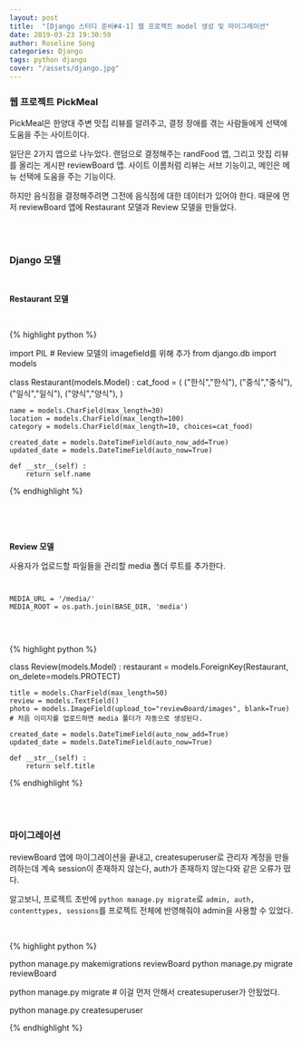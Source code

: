 ```yaml
---
layout: post
title:  "[Django 스터디 준비#4-1] 웹 프로젝트 model 생성 및 마이그레이션"
date: 2019-03-23 19:30:59
author: Roseline Song
categories: Django
tags: python django
cover: "/assets/django.jpg"
---
```


### 웹 프로젝트 PickMeal

PickMeal은 한양대 주변 맛집 리뷰를 알려주고, 결정 장애를 겪는 사람들에게 선택에 도움을 주는 사이트이다.  

일단은 2가지 앱으로 나누었다. 랜덤으로 결정해주는 randFood 앱, 그리고 맛집 리뷰를 올리는 게시판 reviewBoard 앱. 사이트 이름처럼 리뷰는 서브 기능이고, 메인은 메뉴 선택에 도움을 주는 기능이다.

하지만 음식점을 결정해주려면 그전에 음식점에 대한 데이터가 있어야 한다. 때문에 먼저 reviewBoard 앱에 Restaurant 모델과 Review 모델을 만들었다. 


<br>
<br>

### Django 모델 

<br>

**Restaurant 모델**

<br>

{% highlight python %}

import PIL # Review 모델의 imagefield를 위해 추가 
from django.db import models

class Restaurant(models.Model) :
    cat_food = (
        ("한식","한식"),
        ("중식","중식"),
        ("일식","일식"),
        ("양식","양식"),
    )

    name = models.CharField(max_length=30)
    location = models.CharField(max_length=100)
    category = models.CharField(max_length=10, choices=cat_food) 

    created_date = models.DateTimeField(auto_now_add=True)
    updated_date = models.DateTimeField(auto_now=True)

    def __str__(self) :
        return self.name 

{% endhighlight %}

<br>


<br>
<br>

**Review 모델**

사용자가 업로드할 파일들을 관리할 media 폴더 루트를 추가한다. 

<pre><code>

MEDIA_URL = '/media/'
MEDIA_ROOT = os.path.join(BASE_DIR, 'media')

</code></pre>

<br>

{% highlight python %}

class Review(models.Model) :
    restaurant = models.ForeignKey(Restaurant, on_delete=models.PROTECT)

    title = models.CharField(max_length=50)
    review = models.TextField()
    photo = models.ImageField(upload_to="reviewBoard/images", blank=True) # 처음 이미지를 업로드하면 media 폴더가 자동으로 생성된다.

    created_date = models.DateTimeField(auto_now_add=True)
    updated_date = models.DateTimeField(auto_now=True)

    def __str__(self) :
        return self.title

{% endhighlight %}

<br>
<br>

### 마이그레이션

reviewBoard 앱에 마이그레이션을 끝내고, createsuperuser로 관리자 계정을 만들려하는데 계속 session이 존재하지 않는다, auth가 존재하지 않는다와 같은 오류가 떴다. 

알고보니, 프로젝트 초반에 `python manage.py migrate`로 `admin, auth, contenttypes, sessions`를 프로젝트 전체에 반영해줘야 admin을 사용할 수 있었다.

<br>

{% highlight python %}

python manage.py makemigrations reviewBoard
python manage.py migrate reviewBoard

python manage.py migrate # 이걸 먼저 안해서 createsuperuser가 안됬었다.

python manage.py createsuperuser

{% endhighlight %}

<br>
<br>



